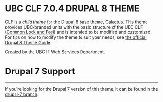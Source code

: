 UBC CLF 7.0.4 DRUPAL 8 THEME
=======================================

CLF is a *child theme* for the Drupal 8 base theme, [Galactus](https://github.com/ubc-web-services/galactus). This theme provides UBC-branded units with the basic structure of the UBC CLF ([Common Look and Feel](http://clf.ubc.ca)) and is intended to be modified and customized. For tips on how to modify the theme to suit your needs, see [the official Drupal 8 Theme Guide](https://www.drupal.org/docs/8/theming).

Created by the UBC IT Web Services Department.

# Drupal 7 Support
_________________

If you're looking for the Drupal 7 version of this theme, it can be found in the [drupal-7 branch](https://github.com/ubc-web-services/clf/tree/drupal-7).
